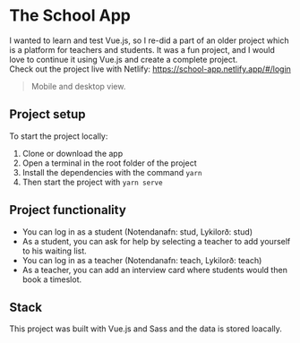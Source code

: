 # The School App
I wanted to learn and test Vue.js, so I re-did a part of an older project which is a platform for teachers and students. It was a fun project, and I would love to continue it using Vue.js and create a complete project.<br>
Check out the project live with Netlify: https://school-app.netlify.app/#/login
> Mobile and desktop view.

## Project setup
To start the project locally: 
  1. Clone or download the app
  2. Open a terminal in the root folder of the project
  3. Install the dependencies with the command `yarn`
  4. Then start the project with `yarn serve`

## Project functionality
  * You can log in as a student (Notendanafn: stud, Lykilorð: stud)
  * As a student, you can ask for help by selecting a teacher to add yourself to his waiting list.
  * You can log in as a teacher (Notendanafn: teach, Lykilorð: teach)
  * As a teacher, you can add an interview card where students would then book a timeslot.

## Stack
This project was built with Vue.js and Sass and the data is stored loacally.
